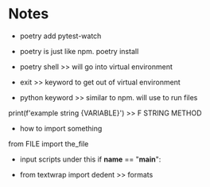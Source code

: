 # Notes

- poetry add pytest-watch
- poetry is just like npm. poetry install
- poetry shell >> will go into virtual environment

- exit >> keyword to get out of virtual environment
- python keyword >> similar to npm. will use to run files

print(f'example string {VARIABLE}') >> F STRING METHOD

- how to import something

from FILE import the_file

- input scripts under this
  if **name** == "**main**":

- from textwrap import dedent >> formats
